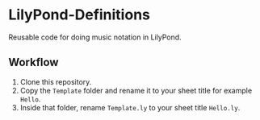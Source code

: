 # LilyPond-Definitions
Reusable code for doing music notation in LilyPond.

## Workflow

1. Clone this repository.
2. Copy the `Template` folder and rename it to your sheet title for example `Hello`.
3. Inside that folder, rename `Template.ly` to your sheet title `Hello.ly`.

